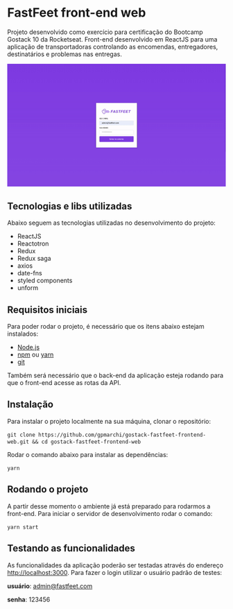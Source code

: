 # FastFeet front-end web

Projeto desenvolvido como exercício para certificação do Bootcamp Gostack 10 da Rocketseat. Front-end desenvolvido em ReactJS para uma aplicação de transportadoras controlando as encomendas, entregadores, destinatários e problemas nas entregas.

<div align="center">
    <img alt="FastFeet" title="FastFeet" src=".github/fastfeet-web.gif" />
</div>

## Tecnologias e libs utilizadas

Abaixo seguem as tecnologias utilizadas no desenvolvimento do projeto:

- ReactJS
- Reactotron
- Redux
- Redux saga
- axios
- date-fns
- styled components
- unform

## Requisitos iniciais

Para poder rodar o projeto, é necessário que os itens abaixo estejam instalados:

- [Node.js](https://nodejs.org/en/download/)
- [npm](https://www.npmjs.com/get-npm) ou [yarn](https://classic.yarnpkg.com/en/docs/install/#mac-stable)
- [git](https://git-scm.com/downloads)

Também será necessário que o back-end da aplicação esteja rodando para que o front-end acesse as rotas da API.

## Instalação

Para instalar o projeto localmente na sua máquina, clonar o repositório:

    git clone https://github.com/gpmarchi/gostack-fastfeet-frontend-web.git && cd gostack-fastfeet-frontend-web

Rodar o comando abaixo para instalar as dependências:

    yarn

## Rodando o projeto

A partir desse momento o ambiente já está preparado para rodarmos a front-end. Para iniciar o servidor de desenvolvimento rodar o comando:

    yarn start

## Testando as funcionalidades

As funcionalidades da aplicação poderão ser testadas através do endereço [http://localhost:3000](http://localhost:3000). Para fazer o login utilizar o usuário padrão de testes:

**usuário**: admin@fastfeet.com

**senha**: 123456
